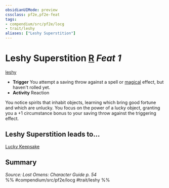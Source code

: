 ```yaml
---
obsidianUIMode: preview
cssclass: pf2e,pf2e-feat
tags:
- compendium/src/pf2e/locg
- trait/leshy
aliases: ["Leshy Superstition"]
---
```

# Leshy Superstition  [R](rules/core-rulebook/chapter-9-playing-the-game.md#Actions "Reaction") *Feat 1*  
[leshy](rules/traits/leshy-b1.md)  

- **Trigger** You attempt a saving throw against a spell or [magical](rules/traits/magical.md) effect, but haven't rolled yet.
- **Activity** Reaction

You notice spirits that inhabit objects, learning which bring good fortune and which are unlucky. You focus on the power of a lucky object, granting you a +1 circumstance bonus to your saving throw against the triggering effect.

## Leshy Superstition leads to...

[Lucky Keepsake](compendium/feats/lucky-keepsake-locg.md)

## Summary

*Source: Lost Omens: Character Guide p. 54*  
%% #compendium/src/pf2e/locg #trait/leshy %%